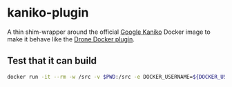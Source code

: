 # kaniko-plugin

A thin shim-wrapper around the official [Google Kaniko](https://cloud.google.com/blog/products/gcp/introducing-kaniko-build-container-images-in-kubernetes-and-google-container-builder-even-without-root-access) Docker image to make it behave like the [Drone Docker plugin](http://plugins.drone.io/drone-plugins/drone-docker/).

## Test that it can build

```bash
docker run -it --rm -w /src -v $PWD:/src -e DOCKER_USERNAME=${DOCKER_USERNAME} -e DOCKER_PASSWORD=${DOCKER_PASSWORD} -e PLUGIN_REPO=banzaicloud/kaniko-plugin-test -e PLUGIN_TAGS=test -e PLUGIN_DOCKERFILE=Dockerfile.test banzaicloud/kaniko-plugin
```
